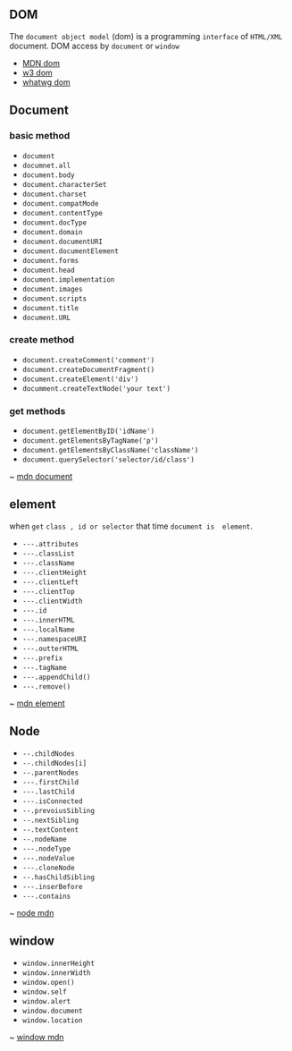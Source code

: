 
## DOM

The `document object model` (dom) is a programming `interface` of `HTML/XML` document. DOM access by `document` or `window`

* [MDN dom](https://developer.mozilla.org/en-US/docs/Web/API/Document_Object_Model/Introduction)
* [w3 dom](https://www.w3.org/DOM/)
* [whatwg dom](https://dom.spec.whatwg.org/)

## Document

### basic method

* `document`
* `documnet.all`
* `document.body`
* `document.characterSet`
* `document.charset`
* `document.compatMode`
* `document.contentType`
* `document.docType`
* `document.domain`
* `document.documentURI`
* `document.documentElement`
* `document.forms`
* `document.head`
* `document.implementation`
* `document.images`
* `document.scripts`
* `document.title`
* `document.URL`

### create method

 * `document.createComment('comment')`
 * `document.createDocumentFragment()`
 * `document.createElement('div')`
 * `documment.createTextNode('your text')`

### get methods

* `document.getElementByID('idName')`
* `document.getElementsByTagName('p')`
* `document.getElementsByClassName('className')`
* `document.querySelector('selector/id/class')`

~ [mdn document](https://developer.mozilla.org/en-US/docs/Web/API/Document)

## element

when `get` `class , id or selector` that time `document is  element`.

* `---.attributes`
* `---.classList`
* `---.className`
* `---.clientHeight`
* `---.clientLeft`
* `---.clientTop`
* `---.clientWidth`
* `---.id`
* `---.innerHTML`
* `---.localName`
* `---.namespaceURI`
* `---.outterHTML`
* `---.prefix`
* `---.tagName`
* `---.appendChild()`
* `---.remove()`

~ [mdn element](https://developer.mozilla.org/en-US/docs/Web/API/Element)

## Node

* `--.childNodes`
* `--.childNodes[i]`
* `--.parentNodes`
* `---.firstChild`
* `---.lastChild`
* `---.isConnected`
* `--.prevoiusSibling`
* `--.nextSibling`
* `--.textContent`
* `--.nodeName`
* `---.nodeType`
* `---.nodeValue`
* `---.cloneNode`
* `--.hasChildSibling`
* `---.inserBefore`
* `---.contains`

~ [node mdn](https://developer.mozilla.org/en-US/docs/Web/API/Node)

## window

* `window.innerHeight`
* `window.innerWidth`
* `window.open()`
* `window.self`
* `window.alert`
* `window.document`
* `window.location`

~ [window mdn](https://developer.mozilla.org/en-US/docs/Web/API/Window)
